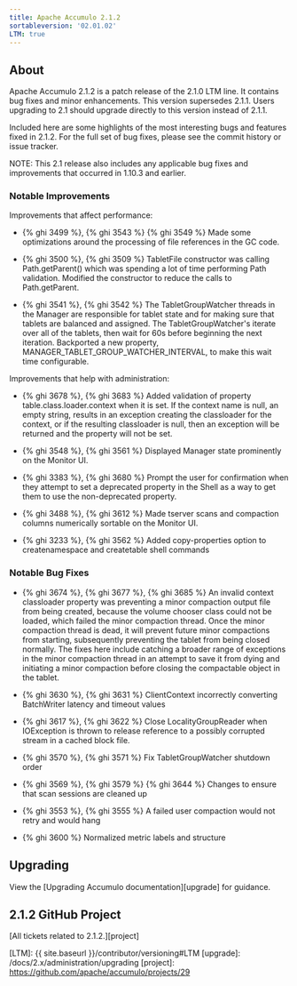```yaml
---
title: Apache Accumulo 2.1.2
sortableversion: '02.01.02'
LTM: true
---
```

## About

Apache Accumulo 2.1.2 is a patch release of the 2.1.0 LTM line. It contains
bug fixes and minor enhancements. This version supersedes 2.1.1. Users
upgrading to 2.1 should upgrade directly to this version instead of 2.1.1.

Included here are some highlights of the most interesting bugs and features
fixed in 2.1.2. For the full set of bug fixes, please see the commit history
or issue tracker.

NOTE: This 2.1 release also includes any applicable bug fixes and improvements
that occurred in 1.10.3 and earlier.

### Notable Improvements

Improvements that affect performance:

* {% ghi 3499 %}, {% ghi 3543 %} {% ghi 3549 %} Made some optimizations around the processing of file
references in the GC code.

* {% ghi 3500 %}, {% ghi 3509 %} TabletFile constructor was calling Path.getParent() which was spending
a lot of time performing Path validation. Modified the constructor to reduce the calls to Path.getParent.

* {% ghi 3541 %}, {% ghi 3542 %} The TabletGroupWatcher threads in the Manager are responsible for tablet
state and for making sure that tablets are balanced and assigned. The TabletGroupWatcher's iterate over
all of the tablets, then wait for 60s before beginning the next iteration. Backported a new property,
MANAGER_TABLET_GROUP_WATCHER_INTERVAL, to make this wait time configurable.

Improvements that help with administration:

* {% ghi 3678 %}, {% ghi 3683 %} Added validation of property table.class.loader.context when it is set.
If the context name is null, an empty string, results in an exception creating the classloader for the
context, or if the resulting classloader is null, then an exception will be returned and the property
will not be set.

* {% ghi 3548 %}, {% ghi 3561 %} Displayed Manager state prominently on the Monitor UI.

* {% ghi 3383 %}, {% ghi 3680 %} Prompt the user for confirmation when they attempt to set a deprecated
property in the Shell as a way to get them to use the non-deprecated property.

* {% ghi 3488 %}, {% ghi 3612 %} Made tserver scans and compaction columns numerically sortable on the
Monitor UI.

* {% ghi 3233 %}, {% ghi 3562 %} Added copy-properties option to createnamespace and createtable shell
commands

### Notable Bug Fixes

* {% ghi 3674 %}, {% ghi 3677 %}, {% ghi 3685 %} An invalid context classloader property was preventing
a minor compaction output file from being created, because the volume chooser class could not be loaded,
which failed the minor compaction thread. Once the minor compaction thread is dead, it will prevent future minor compactions from starting, subsequently preventing the tablet from being closed normally. The fixes here
include catching a broader range of exceptions in the minor compaction thread in an attempt to save it
from dying and initiating a minor compaction before closing the compactable object in the tablet.
  
* {% ghi 3630 %}, {% ghi 3631 %} ClientContext incorrectly converting BatchWriter latency and timeout values

* {% ghi 3617 %}, {% ghi 3622 %} Close LocalityGroupReader when IOException is thrown to release reference
to a possibly corrupted stream in a cached block file.

* {% ghi 3570 %}, {% ghi 3571 %} Fix TabletGroupWatcher shutdown order

* {% ghi 3569 %}, {% ghi 3579 %} {% ghi 3644 %} Changes to ensure that scan sessions are cleaned up

* {% ghi 3553 %}, {% ghi 3555 %} A failed user compaction would not retry and would hang

* {% ghi 3600 %} Normalized metric labels and structure

## Upgrading

View the [Upgrading Accumulo documentation][upgrade] for guidance.

## 2.1.2 GitHub Project

[All tickets related to 2.1.2.][project]


[LTM]: {{ site.baseurl }}/contributor/versioning#LTM
[upgrade]: /docs/2.x/administration/upgrading
[project]: https://github.com/apache/accumulo/projects/29
